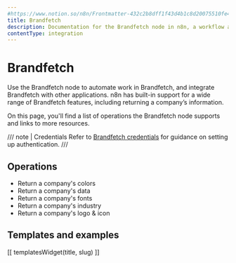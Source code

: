 ```yaml
---
#https://www.notion.so/n8n/Frontmatter-432c2b8dff1f43d4b1c8d20075510fe4
title: Brandfetch
description: Documentation for the Brandfetch node in n8n, a workflow automation platform. Includes details of operations and configuration, and links to examples and credentials information.
contentType: integration
---
```


# Brandfetch

Use the Brandfetch node to automate work in Brandfetch, and integrate Brandfetch with other applications. n8n has built-in support for a wide range of Brandfetch features, including returning a company’s information.

On this page, you'll find a list of operations the Brandfetch node supports and links to more resources.

/// note | Credentials
Refer to [Brandfetch credentials](/integrations/builtin/credentials/brandfetch/) for guidance on setting up authentication. 
///

## Operations

* Return a company's colors
* Return a company's data
* Return a company's fonts
* Return a company's industry
* Return a company's logo & icon

## Templates and examples

<!-- see https://www.notion.so/n8n/Pull-in-templates-for-the-integrations-pages-37c716837b804d30a33b47475f6e3780 -->
[[ templatesWidget(title, slug) ]]
